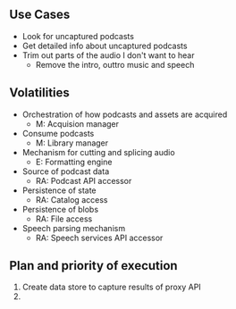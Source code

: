 
## Use Cases
* Look for uncaptured podcasts
* Get detailed info about uncaptured podcasts
* Trim out parts of the audio I don't want to hear
  * Remove the intro, outtro music and speech


## Volatilities
* Orchestration of how podcasts and assets are acquired
  * M: Acquision manager
* Consume podcasts
  * M: Library manager
* Mechanism for cutting and splicing audio
  * E: Formatting engine
* Source of podcast data
  * RA: Podcast API accessor
* Persistence of state
  * RA: Catalog access
* Persistence of blobs
  * RA: File access
* Speech parsing mechanism
  * RA: Speech services API accessor




## Plan and priority of execution

1. Create data store to capture results of proxy API
1. 


